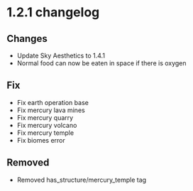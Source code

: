 # 1.2.1 changelog

## Changes
- Update Sky Aesthetics to 1.4.1
- Normal food can now be eaten in space if there is oxygen

## Fix
- Fix earth operation base
- Fix mercury lava mines
- Fix mercury quarry
- Fix mercury volcano
- Fix mercury temple
- Fix biomes error

## Removed
- Removed has_structure/mercury_temple tag